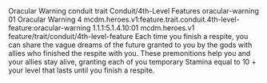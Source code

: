 <ability>
  <name>Oracular Warning</name>
  <metadata>
    <class>conduit</class>
    <feature_type>trait</feature_type>
    <file_dpath>Conduit/4th-Level Features</file_dpath>
    <item_id>oracular-warning</item_id>
    <item_index>01</item_index>
    <item_name>Oracular Warning</item_name>
    <level>4</level>
    <scc>mcdm.heroes.v1:feature.trait.conduit.4th-level-feature:oracular-warning</scc>
    <scdc>1.1.1:5.1.4.10:01</scdc>
    <source>mcdm.heroes.v1</source>
    <type>feature/trait/conduit/4th-level-feature</type>
  </metadata>
  <effects>
    <effect type="mundane">Each time you finish a respite, you can share the vague dreams of the future granted to you by the gods with allies who finished the respite with you. These premonitions help you and your allies stay alive, granting each of you temporary Stamina equal to 10 + your level that lasts until you finish a respite.</effect>
  </effects>
</ability>
